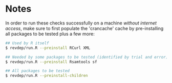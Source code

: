 # Notes

In order to run these checks successfully on a machine _without internet
access_, make sure to first populate the 'crancache' cache by pre-installing
all packages to be tested plus a few more:

```sh
## Used by R itself
$ revdep/run.R --preinstall RCurl XML

## Needed by some packages to be tested (identified by trial and error)
$ revdep/run.R --preinstall Rsamtools sf

## All packages to be tested
$ revdep/run.R --preinstall-children
```
